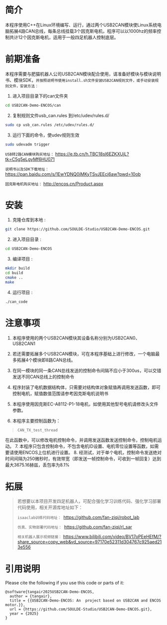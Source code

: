 

# 简介
   本程序使用C++在Linux环境编写、运行，通过两个USB2CAN模块使Linux系统电脑拓展4路CAN总线，每条总线挂载3个因克斯电机，程序可以以1000hz的频率控制共计12个因克斯电机，适用于一般四足机器人控制底层。


# 前期准备
本程序需要与肥猫机器人公司USB2CAN模块配合使用，请准备好模块与模块说明书、模块SDK，`并按照说明书使用install.sh文件安装USB2CAN规则文件，或手动安装规则文件，安装方法：`
1. 进入项目目录下的can文件夹
```bash
cd USB2CAN-Demo-ENCOS/can
```
2. 复制规则文件usb_can.rules 到/etc/udev/rules.d/
```bash
sudo cp usb_can.rules /etc/udev/rules.d/
```
3. 运行下面的命令，使udev规则生效
```bash
sudo udevadm trigger
```

```USB转2路CAN模块购买地址：```
https://e.tb.cn/h.TBC18sl6EZKXUjL?tk=C5g5eLgyMf6HU071

```说明书以及SDK下载地址：```
https://pan.baidu.com/s/1EwYDNQ0jMKyTSvJEEcj6aw?pwd=10ob

```因克斯电机购买地址：```
http://encos.cn/Product.aspx



# 安装
1. 克隆仓库到本地 :
```bash
git clone https://github.com/SOULDE-Studio/USB2CAN-Demo-ENCOS.git
```
2. 进入项目目录 :
```bash
cd USB2CAN-Demo-ENCOS
```
3. 编译项目 :
```bash
mkdir build
cd build
cmake ..
make
```
4. 运行项目 :
```bash
./can_code
```


# 注意事项
1. 本程序使用的两个USB2CAN模块其设备名称分别为USB2CAN0、USB2CAN1
2. 若还需要拓展多个USB2CAN模块，可在本程序基础上进行修改，一个电脑最多拓展4个模块即8路CAN总线。
3. 在同一模块的同一条CAN总线发送的控制命令间隔不应小于300us，可以交错发送不同CAN总线上的控制命令
4. 程序封装了电机数据结构体，只需要对结构体对象赋值再调用发送函数，即可控制电机，赋值数值范围请参考因克斯电机说明书
5. 本程序使用因克斯EC-A8112-P1-18电机，如使用其他型号电机请修改头文件参数。

6. 本程序主要控制函数为：

>`CAN_TX_test_thread`

在此函数中，可以修改电机控制命令，并调用发送函数发送控制命令，控制电机运动。
7. 本程序只包含控制命令，不包含电机ID设置、电机零位设置等函数，如需要请使用ENCOS上位机进行设置。
8. 经测试，对于单个电机，控制命令发送绝对时间间隔为250微秒时，有效带宽（即发送一帧控制命令，可收到一帧回复）达到最大3675.16赫兹，丢包率为8.1%

# 拓展
> 若想要以本项目开发四足机器人，可配合强化学习训练代码、强化学习部署代码使用，相关开源库地址如下：
> 
> ```isaaclab训练代码地址： ```https://github.com/fan-ziqi/robot_lab
> 
>  ```仿真、实物部署代码地址： ```https://github.com/fan-ziqi/rl_sar
> 
>  ```相关机器人展示视频链接：``` https://www.bilibili.com/video/BV17oPEeHEfM/?share_source=copy_web&vd_source=97170e52311d304767c925aed213e556
> 



# 引用说明

Please cite the following if you use this code or parts of it:

```
@software{tangair2025USB2CAN-Demo-ENCOS,
  author = {tangair},
  title = {{USB2CAN-Demo-ENCOS: An  project based on USB2CAN and ENCOS motor.}},
  url = {https://github.com/SOULDE-Studio/USB2CAN-Demo-ENCOS.git},
  year = {2025}
}
```


